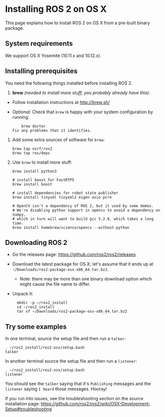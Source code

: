# Installing ROS 2 on OS X

This page explains how to install ROS 2 on OS X from a pre-built binary package.

## System requirements

We support OS X Yosemite (10.11.x and 10.12.x).

## Installing prerequisites

You need the following things installed before installing ROS 2.

 1. **brew** *(needed to install more stuff; you probably already have this)*:
  * Follow installation instructions at http://brew.sh/
  * *Optional*: Check that `brew` is happy with your system configuration by running:

            brew doctor
        Fix any problems that it identifies.
 1. Add some extra sources of software for `brew`:

        brew tap osrf/ros2
        brew tap ros/deps
 1. Use `brew` to install more stuff:

        brew install python3

        # install boost for FastRTPS
        brew install boost

        # install dependencies for robot state publisher
        brew install tinyxml tinyxml2 eigen asio pcre

        # OpenCV isn't a dependency of ROS 2, but it used by some demos.
        # We're disabling python support in opencv to avoid a dependency on numpy,
        # which in turn will want to build gcc 5.2.0, which takes a long time.
        brew install homebrew/science/opencv --without-python

## Downloading ROS 2

- Go the releases page: https://github.com/ros2/ros2/releases
- Download the latest package for OS X; let's assume that it ends up at `~/Downloads/ros2-package-osx-x86_64.tar.bz2`.
  - Note: there may be more than one binary download option which might cause the file name to differ.
- Unpack it:

        mkdir -p ~/ros2_install
        cd ~/ros2_install
        tar xf ~/Downloads/ros2-package-osx-x86_64.tar.bz2

## Try some examples

In one terminal, source the setup file and then run a `talker`:

    . ~/ros2_install/ros2-osx/setup.bash
    talker
In another terminal source the setup file and then run a `listener`:

    . ~/ros2_install/ros2-osx/setup.bash
    listener
You should see the `talker` saying that it's `Publishing` messages and the `listener` saying `I heard` those messages.
Hooray!

If you run into issues, see the troubleshooting section on the source installation page: https://github.com/ros2/ros2/wiki/OSX-Development-Setup#troubleshooting
